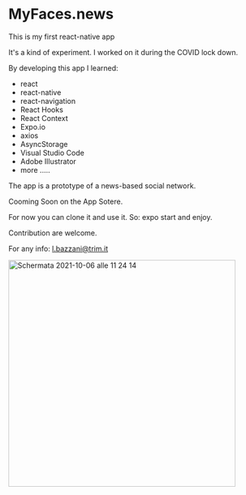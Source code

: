 <h1>MyFaces.news</h1>
This is my first react-native app

It's a kind of experiment. I worked on it during the COVID lock down.

By developing this app I learned:
- react
- react-native
- react-navigation
- React Hooks
- React Context
- Expo.io
- axios
- AsyncStorage
- Visual Studio Code
- Adobe Illustrator
- more .....

The app is a prototype of a news-based social network.

Cooming Soon on the App Sotere. 

For now you can clone it and use it. So: expo start and enjoy.

Contribution are welcome. 

For any info: l.bazzani@trim.it


<img width="447" alt="Schermata 2021-10-06 alle 11 24 14" src="https://user-images.githubusercontent.com/2345980/136176426-13cc7c7d-f6a9-4977-b8cd-e389c67fc21c.png">




